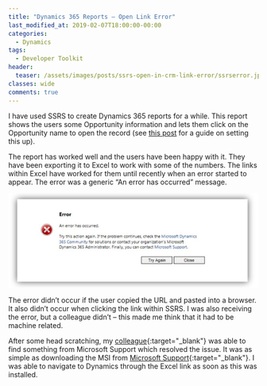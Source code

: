 ```yaml
---
title: "Dynamics 365 Reports – Open Link Error"
last_modified_at: 2019-02-07T18:00:00-00:00
categories:
  - Dynamics
tags:
  - Developer Toolkit
header:
  teaser: /assets/images/posts/ssrs-open-in-crm-link-error/ssrserror.jpg
classes: wide
comments: true
---
```


I have used SSRS to create Dynamics 365 reports for a while. This report shows the users some Opportunity information and lets them click on the Opportunity name to open the record (see [this post](/dynamics/Open-Record-Dynamics-CRM-From-SSRS-Report) for a guide on setting this up).

The report has worked well and the users have been happy with it. They have been exporting it to Excel to work with some of the numbers. The links within Excel have worked for them until recently when an error started to appear. The error was a generic “An error has occurred” message.

![Error displayed to the user](/assets/images/posts/ssrs-open-in-crm-link-error/ssrserror.jpg)

The error didn’t occur if the user copied the URL and pasted into a browser. It also didn’t occur when clicking the link within SSRS. I was also receiving the error, but a colleague didn’t – this made me think that it had to be machine related.

After some head scratching, my [colleague](http://www.antony-butcher.co.uk){:target="_blank"} was able to find something from Microsoft Support which resolved the issue. It was as simple as downloading the MSI from [Microsoft Support](https://support.microsoft.com/en-us/help/218153/error-message-when-clicking-hyperlink-in-office-cannot-locate-the-inte){:target="_blank"}. I was able to navigate to Dynamics through the Excel link as soon as this was installed.
